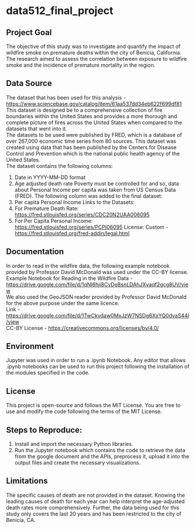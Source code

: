 # data512_final_project 

## Project Goal 
The objective of this study was to investigate and quantify the impact of wildfire smoke on premature deaths within the city of Benicia, California. The research aimed to assess the correlation between exposure to wildfire smoke and the incidence of premature mortality in the region.  

## Data Source
The dataset that has been used for this analysis - https://www.sciencebase.gov/catalog/item/61aa537dd34eb622f699df81
This dataset is designed be to a comprehensive collection of fire boundaries within the United States and provides a more thorough and complete picture of fires across the United States when compared to the datasets that went into it.   
The datasets to be used were published by FRED, which is a database of over 267,000 economic time series from 80 sources. This dataset was created using data that has been published by the Centers for Disease Control and Prevention which is the national public health agency of the United States.  
The dataset contains the following columns:  
1. Date in YYYY-MM-DD format  
2. Age adjusted death rate
Poverty must be controlled for and so, data about Personal Income per capita was taken from US Census Data (FRED).
The following column was added to the final dataset:  
1. Per capita Personal Income
Links to the Datasets:
1. For Premature Death Rate: https://fred.stlouisfed.org/series/CDC20N2UAA006095  
2. For Per Capita Personal Income: https://fred.stlouisfed.org/series/PCPI06095
License: Custom - https://fred.stlouisfed.org/fred-addin/legal.html

## Documentation
In order to read in the wildfire data, the following example notebook provided by Professor David McDonald  was used under the CC-BY license.  
Example Notebook for Reading in the Wildfire Data - https://drive.google.com/file/d/1qNI6hji8CvDeBsnLDAhJXvaqf2gcg8UV/view  
We also used the GeoJSON reader provided by Professor David McDonald for the above purpose under the same licence.  
Link - https://drive.google.com/file/d/1TwCkvdaw0MxJzW7NSDg6XxYQ0dvaS44I/view   
CC-BY License - https://creativecommons.org/licenses/by/4.0/  

## Environment
Jupyter was used in order to run a .ipynb Notebook. Any editor that allows .ipynb notebooks can be used to run this project following the installation of the modules specified in the code.

## License
This project is open-source and follows the MIT License. You are free to use and modify the code following the terms of the MIT License.

## Steps to Reproduce:
1)	Install and import the necessary Python libraries.  
2)	Run the Jupyter notebook which contains the code to retrieve the data from the google document and the APIs, preprocess it, upload it into the output files and create the necessary visualizations. 

## Limitations  
The specific causes of death are not provided in the dataset. Knowing the leading causes of death for each year can help interpret the age-adjusted death rates more comprehensively. Further, the data being used for this study only covers the last 20 years and has been restricted to the city of Benicia, CA. 




